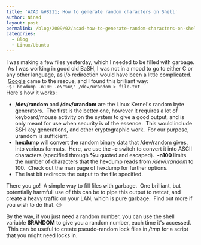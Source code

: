 ```yaml
---
title: 'ACAD &#8211; How to generate random characters on Shell'
author: Ninad
layout: post
permalink: /blog/2009/02/acad-how-to-generate-random-characters-on-shell/
categories:
  - Blog
  - Linux/Ubuntu
---
```

I was making a few files yesterday, which I needed to be filled with garbage.  As I was working in good old BaSH, I was not in a mood to go to either C or any other language, as i/o redirection would have been a little complicated.  [Google][1] came to the rescue, and I found this brilliant way:  
`~$: hexdump -n100 -e\"%u\" /dev/urandom > file.txt`  
Here's how it works:

  * **/dev/random** and **/dev/urandom** are the Linux Kernel's random byte generators.  The first is the better one, however it requires a lot of keyboard/mouse activity on the system to give a good output, and is only meant for use when security is of the essence.  This would include SSH key generations, and other cryptographic work.  For our purpose, urandom is sufficient.
  * **hexdump** will convert the random binary data that /dev/random gives, into various formats.  Here, we use the **-e** switch to convert it into ASCII characters (specified through **%u** quoted and escaped).  **-n100** limits the number of characters that the hexdump reads from */dev/urandom* to 100.  Check out the man page of hexdump for further options.
  * The last bit redirects the output to the file specified.

There you go!  A simple way to fill files with garbage.  One brilliant, but potentially harmfull use of this can be to pipe this output to netcat, and create a heavy traffic on your LAN, which is pure garbage.  Find out more if you wish to do that. :wink:

By the way, if you just need a random number, you can use the shell variable **$RANDOM** to give you a random number, each time it's accessed.  This can be useful to create pseudo-random lock files in */tmp* for a script that you might need locks in.

 [1]: http://google.co.in "Google"
